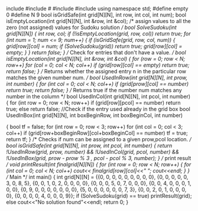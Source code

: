 include <iostream>
#include <cstdio>#
#include <cstring>
#include <cstdlib>
using namespace std;
#define empty 0
#define N 9
bool isGridSafe(int grid[N][N], int row, int col, int num);
bool isEmptyLocation(int grid[N][N], int &row, int &col);
/* assign values to all the zero (not assigned) values for Sudoku solution
 */
bool SolveSudoku(int grid[N][N])
{
    int row, col;
    if (!isEmptyLocation(grid, row, col))
       return true;
    for (int num = 1; num <= 9; num++)
    {
        if (isGridSafe(grid, row, col, num))
        {
            grid[row][col] = num;
            if (SolveSudoku(grid))
                return true;
            grid[row][col] = empty;
        }
    }
    return false;
}
/* Check for entries that don't have a value. */
bool isEmptyLocation(int grid[N][N], int &row, int &col)
{
    for (row = 0; row < N; row++)
        for (col = 0; col < N; col++)
            if (grid[row][col] == empty)
                return true;
    return false;
}
/* Returns whether the assigned entry n in the particular row matches
   the given number num. */
bool UsedInRow(int grid[N][N], int prow, int number)
{
    for (int col = 0; col < N; col++)
        if (grid[prow][col] == number)
            return true;
    return false;
}
/* Returns true if the number num matches any number in the column */
bool UsedInCol(int grid[N][N], int pcol, int number)
{
    for (int row = 0; row < N; row++)
        if (grid[row][pcol] == number)
            return true;
  else 
     return false;
//Check if the entry used already in the grid box
bool UsedInBox(int grid[N][N], int boxBeginRow, int boxBeginCol, int number)

{
    bool tf = false;
    for (int row = 0; row < 3; row++)
        for (int col = 0; col < 3; col++)
            if (grid[row+boxBeginRow][col+boxBeginCol] == number)
                tf = true;
    return tf;
}
/* Checks if num can be assigned to a given prow,pcol location. */
bool isGridSafe(int grid[N][N], int prow, int pcol, int number)
{
    return !UsedInRow(grid, prow, number) && !UsedInCol(grid, pcol, number) &&
           !UsedInBox(grid, prow - prow % 3 , pcol - pcol % 3, number);
}
/* print result  */
void printResult(int finalgrid[N][N])
{
    for (int row = 0; row < N; row++)
    {
        for (int col = 0; col < N; col++)
            cout<< finalgrid[row][col]<<"  ";
        cout<<endl;
    }
}
/* Main */
int main()
{
    int grid[N][N] = {{0, 0, 0, 0, 0, 0, 0, 0, 0},
                      {0, 0, 0, 0, 0, 3, 0, 8, 5},
                      {0, 0, 1, 0, 2, 0, 0, 0, 0},
                      {0, 0, 0, 5, 0, 7, 0, 0, 0},
                      {0, 0, 4, 0, 0, 0, 1, 0, 0},
                      {0, 9, 0, 0, 0, 0, 0, 0, 0},
                      {5, 0, 0, 0, 0, 0, 0, 7, 3},
                      {0, 0, 2, 0, 1, 0, 0, 0, 0},
                      {0, 0, 0, 0, 4, 0, 0, 0, 9}}; 
if (SolveSudoku(grid) == true)
          printResult(grid);
    else
        cout<<"No solution found"<<endl;
    return 0;
}
